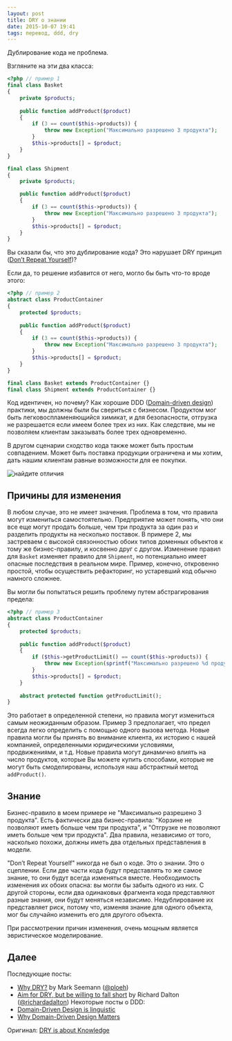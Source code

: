 ```yaml
---
layout: post
title: DRY о знании
date: 2015-10-07 19:41
tags: перевод, ddd, dry
---
```


Дублирование кода не проблема.

Взгляните на эти два класса:

``` php
<?php // пример 1
final class Basket
{
	private $products;
	
	public function addProduct($product)
	{
		if (3 == count($this->products)) {
			throw new Exception("Максимально разрешено 3 продукта");
		}
		$this->products[] = $product;
	}
}

final class Shipment
{
	private $products;

	public function addProduct($product)
	{
		if (3 == count($this->products)) {
			throw new Exception("Максимально разрешено 3 продукта");
		}
		$this->products[] = $product;
	}
}
```

Вы сказали бы, что это дублирование кода? Это нарушает DRY принцип ([Don’t Repeat Yourself](https://ru.wikipedia.org/wiki/Don%E2%80%99t_repeat_yourself))?

Если да, то решение избавится от него, могло бы быть что-то вроде этого:

``` php
<?php // пример 2
abstract class ProductContainer
{
	protected $products;
	
	public function addProduct($product)
	{
		if (3 == count($this->products)) {
			throw new Exception("Максимально разрешено 3 продукта");
		}
		$this->products[] = $product;
	} 
}

final class Basket extends ProductContainer {}
final class Shipment extends ProductContainer {}
```

Код идентичен, но почему? Как хорошие DDD ([Domain-driven design](https://ru.wikipedia.org/wiki/%D0%9F%D1%80%D0%BE%D0%B1%D0%BB%D0%B5%D0%BC%D0%BD%D0%BE-%D0%BE%D1%80%D0%B8%D0%B5%D0%BD%D1%82%D0%B8%D1%80%D0%BE%D0%B2%D0%B0%D0%BD%D0%BD%D0%BE%D0%B5_%D0%BF%D1%80%D0%BE%D0%B5%D0%BA%D1%82%D0%B8%D1%80%D0%BE%D0%B2%D0%B0%D0%BD%D0%B8%D0%B5)) практики, мы должны были бы свериться с бизнесом. Продуктом мог быть легковоспламеняющийся химикат, и для безопасности, отгрузка не разрешается если имеем более трех из них. Как следствие, мы не позволяем клиентам заказывать более трех одновременно.

В другом сценарии сходство кода также может быть простым совпадением. Может быть поставка продукции ограничена и мы хотим, дать нашим клиентам равные возможности для ее покупки.

![найдите отличия](http://verraes.net/img/posts/2014-08-02-dry-is-about-knowledge/find-the-differences-small.jpg)

## Причины для изменения
В любом случае, это не имеет значения. Проблема в том, что правила могут измениться самостоятельно. Предприятие может понять, что они все еще могут продать больше, чем три продукта за один раз и разделить продукты на несколько поставок. В примере 2, мы застреваем с высокой связонностью обоих типов доменных объектов к тому же бизнес-правилу, и косвенно друг с другом. Изменение правил для `Basket` изменяет правило для `Shipment`, но потенциально имеет опасные последствия в реальном мире. Пример, конечно, откровенно простой, чтобы осуществить рефакторинг, но устаревший код обычно намного сложнее.

Вы могли бы попытаться решить проблему путем абстрагирования предела:

``` php
<?php // пример 3
abstract class ProductContainer
{
	protected $products;
	
	public function addProduct($product)
	{
		if ($this->getProductLimit() == count($this->products)) {
			throw new Exception(sprintf("Максимально разрешено %d продукта", $this->getProductLimit()));
		}
		$this->products[] = $product;
	}
	
	abstract protected function getProductLimit();
}
```

Это работает в определенной степени, но правила могут измениться самым неожиданным образом. Пример 3 предполагает, что предел всегда легко определить с помощью одного вызова метода. Новые правила могли бы принять во внимание клиента, их историю с нашей компанией, определенными юридическими условиями, продвижениями, и т.д. Новые правила могут динамично влиять на число продуктов, которые Вы можете купить способами, которые не могут быть смоделированы, используя наш абстрактный метод `addProduct()`.

## Знание
Бизнес-правило в моем примере не "Максимально разрешено 3 продукта". Есть фактически два бизнес-правила: "Корзине не позволяют иметь больше чем три продукта", и "Отгрузке не позволяют иметь больше чем три продукта". Два правила, независимо от того, насколько похожи, должны иметь два отдельных представления в модели.

"Don’t Repeat Yourself" никогда не был о коде. Это о знании. Это о сцеплении. Если две части кода будут представлять то же самое знание, то они будут всегда изменяться вместе. Необходимость изменения их обоих опасна: вы могли бы забыть одного из них. С другой стороны, если два одинаковых фрагмента кода представляют разные знания, они будут меняться независимо. Недублирование их представляет риск, потому что, изменяя знание для одного объекта, мог бы случайно изменить его для другого объекта.

При рассмотрении причин изменения, очень мощным является эвристическое моделирование.

## Далее
Последующие посты:
* [Why DRY?](http://blog.ploeh.dk/2014/08/07/why-dry/) by Mark Seemann ([@ploeh](https://twitter.com/ploeh))
* [Aim for DRY, but be willing to fall short](http://www.devjoy.com/2014/09/aim-for-dry-but-be-willing-to-fall-short/) by Richard Dalton ([@richardadalton](https://twitter.com/richardadalton))
Некоторые посты о DDD:
* [Domain-Driven Design is linguistic](http://verraes.net/2014/01/domain-driven-design-is-linguistic/)
* [Why Domain-Driven Design Matters](http://verraes.net/2014/05/why-domain-driven-design-matters/)

Оригинал: [DRY is about Knowledge](http://verraes.net/2014/08/dry-is-about-knowledge/)
